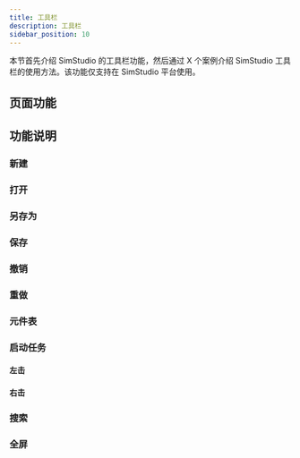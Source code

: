 ```yaml
---
title: 工具栏
description: 工具栏
sidebar_position: 10
---
```


本节首先介绍 SimStudio 的工具栏功能，然后通过 X 个案例介绍 SimStudio 工具栏的使用方法。该功能仅支持在 SimStudio 平台使用。

## 页面功能

## 功能说明

### 新建

### 打开

### 另存为

### 保存

### 撤销

### 重做

### 元件表

### 启动任务

#### 左击

#### 右击

### 搜索

### 全屏

<!-- ## 案例

### 从模板里面新建一个项目

## 常见问题 -->